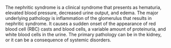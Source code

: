 The nephritic syndrome is a clinical syndrome that presents as hematuria, elevated blood pressure, decreased urine output, and edema. The major underlying pathology is inflammation of the glomerulus that results in nephritic syndrome. It causes a sudden onset of the appearance of red blood cell (RBC) casts and blood cells, a variable amount of proteinuria, and white blood cells in the urine. The primary pathology can be in the kidney, or it can be a consequence of systemic disorders.